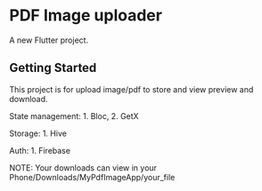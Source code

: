 # PDF Image uploader

A new Flutter project.

## Getting Started

This project is for upload image/pdf to store and view preview and download.

State management:
    1. Bloc,
    2. GetX

Storage:
    1. Hive

Auth:
    1. Firebase

NOTE: Your downloads can view in your Phone/Downloads/MyPdfImageApp/your_file
